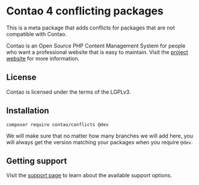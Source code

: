 # Contao 4 conflicting packages

This is a meta package that adds conflicts for packages that are not compatible
with Contao.

Contao is an Open Source PHP Content Management System for people who want a
professional website that is easy to maintain. Visit the [project website][1]
for more information.

## License

Contao is licensed under the terms of the LGPLv3.

## Installation

```
composer require contao/conflicts @dev
```

We will make sure that no matter how many branches we will add here, you will
always get the version matching your packages when you require `@dev`.

## Getting support

Visit the [support page][2] to learn about the available support options.

[1]: https://contao.org
[2]: https://contao.org/en/support.html
